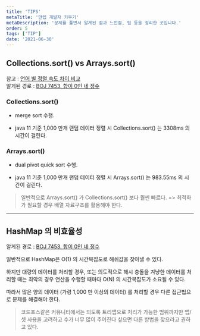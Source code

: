 ```yaml
---
title: 'TIPS'
metaTitle: '만렙 개발자 키우기'
metaDescription: '문제를 풀면서 알게된 점과 느낀점, 팁 등을 정리한 곳입니다.'
order: 5
tags: ['TIP']
date: '2021-06-30'
---
```


## Collections.sort() vs Arrays.sort()

참고 : [언어 별 정렬 속도 차이 비교](https://www.acmicpc.net/blog/view/58) <br/>
알게된 경로 : [BOJ 7453. 합이 0인 네 정수](https://www.acmicpc.net/problem/7453)

### Collections.sort()

- merge sort 수행.

- java 11 기준 1,000 만개 랜덤 데이터 정렬 시 Collections.sort() 는 3308ms 의 시간이 걸린다.


### Arrays.sort()

- dual pivot quick sort 수행.

- java 11 기준 1,000 만개 랜덤 데이터 정렬 시 Arrays.sort() 는 983.55ms 의 시간이 걸린다.

> 일반적으로 Arrays.sort() 가 Collections.sort() 보다 훨씬 빠르다. => 최적화가 필요할 경우 배열 자료구조를 활용해야 한다.


---

## HashMap 의 비효율성

알게된 경로 : [BOJ 7453. 합이 0인 네 정수](https://www.acmicpc.net/problem/7453)


일반적으로 HashMap은 O(1) 의 시간복잡도로 해쉬값을 찾아낼 수 있다.

하지만 대량의 데이터를 처리할 경우, 또는 의도적으로 해시 충돌을 겨냥한 데이터를 처리할 때는 최악의 경우 연산을 수행할 때마다 O(N) 의 시간복잡도가 소요될 수 있다.

따라서 많은 양의 데이터 (가령 1,000 만 이상의 데이터) 를 처리할 경우 다른 접근법으로 문제를 해결해야 한다.

> 코드포스같은 커뮤니티에서는 되도록 트리맵으로 처리가 가능한 범위까지만 맵/셋 사용을 고려하고 수가 너무 많이 주어진다 싶으면 다른 방법을 찾으라고 권하고 있다.
